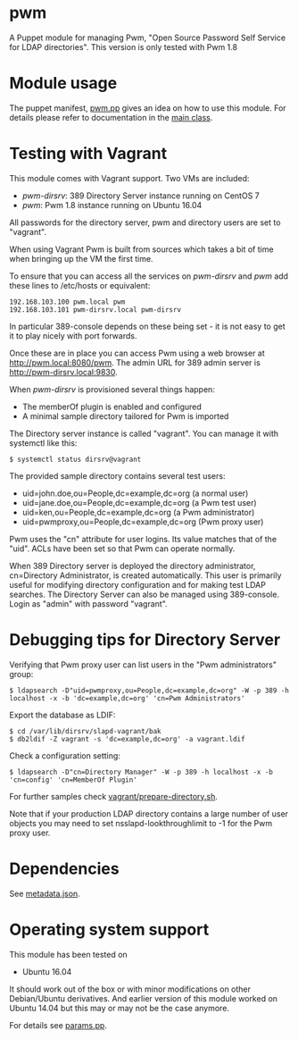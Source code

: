 # pwm

A Puppet module for managing Pwm, "Open Source Password Self Service for LDAP 
directories". This version is only tested with Pwm 1.8

# Module usage

The puppet manifest, [pwm.pp](vagrant/pwm.pp) gives an idea on how to use this 
module. For details please refer to documentation in the [main 
class](manifests/init.pp).

# Testing with Vagrant

This module comes with Vagrant support. Two VMs are included:

* *pwm-dirsrv*: 389 Directory Server instance running on CentOS 7
* *pwm*: Pwm 1.8 instance running on Ubuntu 16.04

All passwords for the directory server, pwm and directory users are set to
"vagrant".

When using Vagrant Pwm is built from sources which takes a bit of time when
bringing up the VM the first time.

To ensure that you can access all the services on *pwm-dirsrv* and *pwm* add
these lines to /etc/hosts or equivalent:

    192.168.103.100 pwm.local pwm
    192.168.103.101 pwm-dirsrv.local pwm-dirsrv

In particular 389-console depends on these being set - it is not easy to get it 
to play nicely with port forwards.

Once these are in place you can access Pwm using a web browser at
http://pwm.local:8080/pwm. The admin URL for 389 admin server is
http://pwm-dirsrv.local:9830.

When *pwm-dirsrv* is provisioned several things happen:

* The memberOf plugin is enabled and configured
* A minimal sample directory tailored for Pwm is imported

The Directory server instance is called "vagrant". You can manage it with
systemctl like this:

    $ systemctl status dirsrv@vagrant

The provided sample directory contains several test users:

* uid=john.doe,ou=People,dc=example,dc=org (a normal user)
* uid=jane.doe,ou=People,dc=example,dc=org (a Pwm test user)
* uid=ken,ou=People,dc=example,dc=org (a Pwm administrator)
* uid=pwmproxy,ou=People,dc=example,dc=org (Pwm proxy user)

Pwm uses the "cn" attribute for user logins. Its value matches that of the
"uid". ACLs have been set so that Pwm can operate normally.

When 389 Directory server is deployed the directory administrator,
cn=Directory Administrator, is created automatically. This user is primarily
useful for modifying directory configuration and for making test LDAP searches.
The Directory Server can also be managed using 389-console. Login as "admin"
with password "vagrant".

# Debugging tips for Directory Server

Verifying that Pwm proxy user can list users in the "Pwm administrators" group:

    $ ldapsearch -D"uid=pwmproxy,ou=People,dc=example,dc=org" -W -p 389 -h localhost -x -b 'dc=example,dc=org' 'cn=Pwm Administrators'

Export the database as LDIF:

    $ cd /var/lib/dirsrv/slapd-vagrant/bak
    $ db2ldif -Z vagrant -s 'dc=example,dc=org' -a vagrant.ldif

Check a configuration setting:

    $ ldapsearch -D"cn=Directory Manager" -W -p 389 -h localhost -x -b 'cn=config' 'cn=MemberOf Plugin'

For further samples check [vagrant/prepare-directory.sh](vagrant/prepare-directory.sh).

Note that if your production LDAP directory contains a large number of user objects
you may need to set nsslapd-lookthroughlimit to -1 for the Pwm proxy user.

# Dependencies

See [metadata.json](metadata.json).

# Operating system support

This module has been tested on

* Ubuntu 16.04

It should work out of the box or with minor modifications on other Debian/Ubuntu 
derivatives. And earlier version of this module worked on Ubuntu 14.04 but this 
may or may not be the case anymore.

For details see [params.pp](manifests/params.pp).
